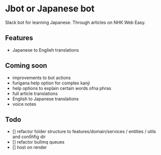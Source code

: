 # Jbot or Japanese bot

Slack bot for learning Japanese. Through articles on NHK Web Easy.

## Features

- Japanese to Englieh translations

## Coming soon

- improvements to bot actions
- furigana help option for complex kanji 
- help options to explain certain words ofna phras
- full article translations
- English to Japanese translations
- voice notes

## Todo

- [] refactor folder structure to features/domain/services / entities / utils and conlĺn̈fig dir
- [] refactor bullmq queues 
- [] host on render